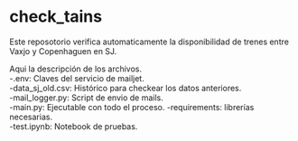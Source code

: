 # check_tains
Este reposotorio verifica automaticamente la disponibilidad de trenes entre Vaxjo y Copenhaguen en SJ. 

 Aqui la descripción de los archivos.  
  -.env: Claves del servicio de mailjet.   
  -data_sj_old.csv: Histórico para checkear los datos anteriores.    
  -mail_logger.py: Script de envio de mails.  
  -main.py: Ejecutable con todo el proceso.
  -requirements: librerías necesarias.  
  -test.ipynb: Notebook de pruebas.  
